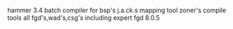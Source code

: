 
hammer 3.4
batch compiler for bsp's
j.a.ck.s mapping tool
zoner's compile tools
all fgd's,wad's,csg's
including expert fgd 8.0.5
